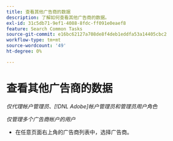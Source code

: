 ```yaml
---
title: 查看其他广告商的数据
description: 了解如何查看其他广告商的数据。
exl-id: 31c5db71-9ef1-4088-8fdc-ff091e0eaef8
feature: Search Common Tasks
source-git-commit: e16bc62127a708de8f4deb1eddfa53a14405cbc2
workflow-type: tm+mt
source-wordcount: '49'
ht-degree: 0%

---
```


# 查看其他广告商的数据

*仅代理帐户管理员、[!DNL Adobe]帐户管理员和管理员用户角色*

*仅管理多个广告商帐户的用户*

* 在任意页面右上角的广告商列表中，选择广告商。
